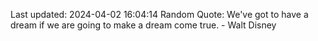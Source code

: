Last updated: 2024-04-02 16:04:14
Random Quote: We've got to have a dream if we are going to make a dream come true. - Walt Disney